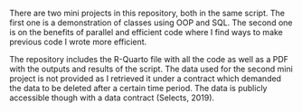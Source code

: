 There are two mini projects in this repository, both in the same script. The first one is a demonstration of classes using OOP and SQL. The second one is on the benefits of parallel and efficient code where I find ways to make previous code I wrote more efficient.

The repository includes the R-Quarto file with all the code as well as a PDF with the outputs and results of the script. The data used for the second mini project is not provided as I retrieved it under a contract which demanded the data to be deleted after a certain time period. The data is publicly accessible though with a data contract (Selects, 2019).

